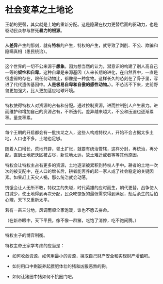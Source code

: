 # 社会变革之土地论

王朝的更替，其实就是土地的重新分配。这是隐藏在权力更替后面的驱动力，也是驱动民众参与拼死**暴力的根源**。

----

从**差异**产生的那刻，就有**特权**的产生，特权的产生，就导致了剥削、不公、欺骗和隐瞒真相（愚民统治）。

----

这个世界的一切不公来源于**想象**。因为想当然的认为，潜意识的构建了别人高自己一等的**奴性和自卑**。这种自卑是来源基因（人来长期的进化，在自然界中，一直是很虚弱的存在，跟任何动物比，都像是一种食物。这样长久的怂刻在了骨子里，写进了代代遗传基因中。**人是极易自卑和自傲的感性动物。**）。不怂活不下来，史前野兽更加强大，比人更加适应地球环境。

----

特权使得特权人对资源的占有和分配。通过控制资源，进而控制别人产生暴力。进而维护和增加自己的资源占有，不断迭代。差异越来越大，不公和压迫也逐渐累积。量变积累。

----

每个王朝的开启都会有一批扶龙之人，这些人构成特权人，开始不会占据太多土地，人口也不多，土地也足够。

随着人口增长，荒地开辟，领土扩张，就要有统治管辖，这样分封，再统治，再分配。直到土地肥沃区被占尽，新荒地太远，故土难迁或者等等其他原因。

特权会让特权主占有更多的资源，土地逐渐被累积到特权人手中。耕者的土地一次次的被支配中，在人口的增长后，耕者能否养的起一家人成了社会稳定的关键因素。如果赶上天灾人祸，那么统治就会动荡。

饥饿会让人无所不敢，特权主的失聪，时代英雄的应时而生，朝代更替。战争使人口减少，使土地得到再次分配，民众吃饱饭的最低需求得到满足，劫后余生的后怕心理，天下又重新太平。

若有一亩三分地，风调雨顺全家饱暖，谁也不愿去拼命。

（在新帝眼中，天下平民，像不像一群猪，吃饱了消停，吃不饱闹腾。）



----

特权主子的博弈制衡。

特权主帝王家学考虑的应当是：

- 如何收敛资源，如何用最小的资源，换取自己财产安全和实现财产增值吧。

- 如何用口中剩饭养起膘肥体壮的猪和凶狠恶煞的狗。
- 如何让猪圈中猪如何不抗圈门吧。